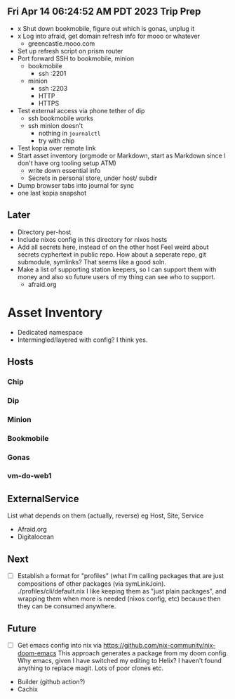 ## Fri Apr 14 06:24:52 AM PDT 2023 Trip Prep

- x Shut down bookmobile, figure out which is gonas, unplug it
- x Log into afraid, get domain refresh info for mooo or whatever
  - greencastle.mooo.com
- Set up refresh script on prism router
- Port forward SSH to bookmobile, minion
  - bookmobile
    - ssh :2201
  - minion
    - ssh :2203
    - HTTP
    - HTTPS
- Test external access via phone tether of dip
  - ssh bookmobile works
  - ssh minion doesn't
    - nothing in `journalctl`
    - try with chip
- Test kopia over remote link
- Start asset inventory (orgmode or Markdown, start as Markdown since I don't have org tooling setup ATM)
  - write down essential info
  - Secrets in personal store, under host/ subdir
- Dump browser tabs into journal for sync
- one last kopia snapshot



## Later

- Directory per-host
- Include nixos config in this directory for nixos hosts
- Add all secrets here, instead of on the other host
  Feel weird about secrets cyphertext in public repo. How about a seperate repo, git submodule, symlinks? That seems like a good soln.
- Make a list of supporting station keepers, so I can support them with money and also so future users of my thing can see who to support.
  - afraid.org

# Asset Inventory
- Dedicated namespace
- Intermingled/layered with config? I think yes.
## Hosts
### Chip
### Dip
### Minion
### Bookmobile
### Gonas
### vm-do-web1
## ExternalService
List what depends on them (actually, reverse) eg Host, Site, Service
- Afraid.org
- Digitalocean

## Next

- [ ] Establish a format for "profiles" (what I'm calling packages that are just compositions of other packages (via symLinkJoin).
  ./profiles/cli/default.nix
  I like keeping them as "just plain packages", and wrapping them when more is needed (nixos config, etc) because then they can be consumed anywhere.


## Future

- [ ] Get emacs config into nix via https://github.com/nix-community/nix-doom-emacs
  This approach generates a package from my doom config.
  Why emacs, given I have switched my editing to Helix? I haven't found anything to replace magit.
  Lots of poor clones etc.
- Builder (github action?)
- Cachix

  